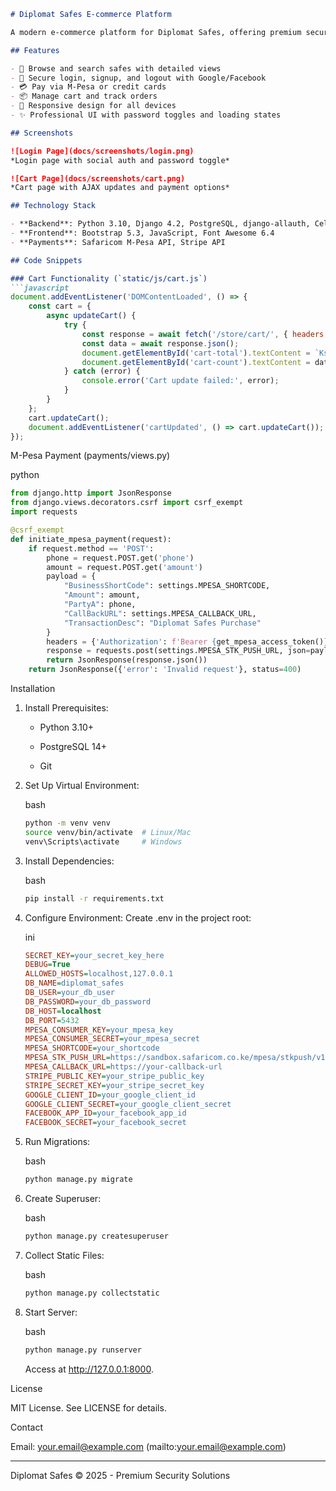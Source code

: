 ```markdown
# Diplomat Safes E-commerce Platform

A modern e-commerce platform for Diplomat Safes, offering premium security solutions. Built with Django and Bootstrap 5, it provides secure shopping with M-Pesa, Visa, Mastercard payments, and social authentication.

## Features

- 🛒 Browse and search safes with detailed views
- 🔐 Secure login, signup, and logout with Google/Facebook
- 💳 Pay via M-Pesa or credit cards
- 📦 Manage cart and track orders
- 📱 Responsive design for all devices
- ✨ Professional UI with password toggles and loading states

## Screenshots

![Login Page](docs/screenshots/login.png)
*Login page with social auth and password toggle*

![Cart Page](docs/screenshots/cart.png)
*Cart page with AJAX updates and payment options*

## Technology Stack

- **Backend**: Python 3.10, Django 4.2, PostgreSQL, django-allauth, Celery
- **Frontend**: Bootstrap 5.3, JavaScript, Font Awesome 6.4
- **Payments**: Safaricom M-Pesa API, Stripe API

## Code Snippets

### Cart Functionality (`static/js/cart.js`)
```javascript
document.addEventListener('DOMContentLoaded', () => {
    const cart = {
        async updateCart() {
            try {
                const response = await fetch('/store/cart/', { headers: { 'X-Requested-With': 'XMLHttpRequest' } });
                const data = await response.json();
                document.getElementById('cart-total').textContent = `Ksh ${data.total.toFixed(2)}`;
                document.getElementById('cart-count').textContent = data.count;
            } catch (error) {
                console.error('Cart update failed:', error);
            }
        }
    };
    cart.updateCart();
    document.addEventListener('cartUpdated', () => cart.updateCart());
});
```

M-Pesa Payment (payments/views.py)

python

```python
from django.http import JsonResponse
from django.views.decorators.csrf import csrf_exempt
import requests

@csrf_exempt
def initiate_mpesa_payment(request):
    if request.method == 'POST':
        phone = request.POST.get('phone')
        amount = request.POST.get('amount')
        payload = {
            "BusinessShortCode": settings.MPESA_SHORTCODE,
            "Amount": amount,
            "PartyA": phone,
            "CallBackURL": settings.MPESA_CALLBACK_URL,
            "TransactionDesc": "Diplomat Safes Purchase"
        }
        headers = {'Authorization': f'Bearer {get_mpesa_access_token()}'}
        response = requests.post(settings.MPESA_STK_PUSH_URL, json=payload, headers=headers)
        return JsonResponse(response.json())
    return JsonResponse({'error': 'Invalid request'}, status=400)
```

Installation

1.  Install Prerequisites:
    
    -   Python 3.10+
        
    -   PostgreSQL 14+
        
    -   Git
        
2.  Set Up Virtual Environment:
    
    bash
    
    ```bash
    python -m venv venv
    source venv/bin/activate  # Linux/Mac
    venv\Scripts\activate     # Windows
    ```
    
3.  Install Dependencies:
    
    bash
    
    ```bash
    pip install -r requirements.txt
    ```
    
4.  Configure Environment: Create .env in the project root:
    
    ini
    
    ```ini
    SECRET_KEY=your_secret_key_here
    DEBUG=True
    ALLOWED_HOSTS=localhost,127.0.0.1
    DB_NAME=diplomat_safes
    DB_USER=your_db_user
    DB_PASSWORD=your_db_password
    DB_HOST=localhost
    DB_PORT=5432
    MPESA_CONSUMER_KEY=your_mpesa_key
    MPESA_CONSUMER_SECRET=your_mpesa_secret
    MPESA_SHORTCODE=your_shortcode
    MPESA_STK_PUSH_URL=https://sandbox.safaricom.co.ke/mpesa/stkpush/v1/processrequest
    MPESA_CALLBACK_URL=https://your-callback-url
    STRIPE_PUBLIC_KEY=your_stripe_public_key
    STRIPE_SECRET_KEY=your_stripe_secret_key
    GOOGLE_CLIENT_ID=your_google_client_id
    GOOGLE_CLIENT_SECRET=your_google_client_secret
    FACEBOOK_APP_ID=your_facebook_app_id
    FACEBOOK_SECRET=your_facebook_secret
    ```
    
5.  Run Migrations:
    
    bash
    
    ```bash
    python manage.py migrate
    ```
    
6.  Create Superuser:
    
    bash
    
    ```bash
    python manage.py createsuperuser
    ```
    
7.  Collect Static Files:
    
    bash
    
    ```bash
    python manage.py collectstatic
    ```
    
8.  Start Server:
    
    bash
    
    ```bash
    python manage.py runserver
    ```
    
    Access at http://127.0.0.1:8000.
    

License

MIT License. See LICENSE for details.

Contact

Email: your.email@example.com (mailto:your.email@example.com)

----------

Diplomat Safes © 2025 - Premium Security Solutions
